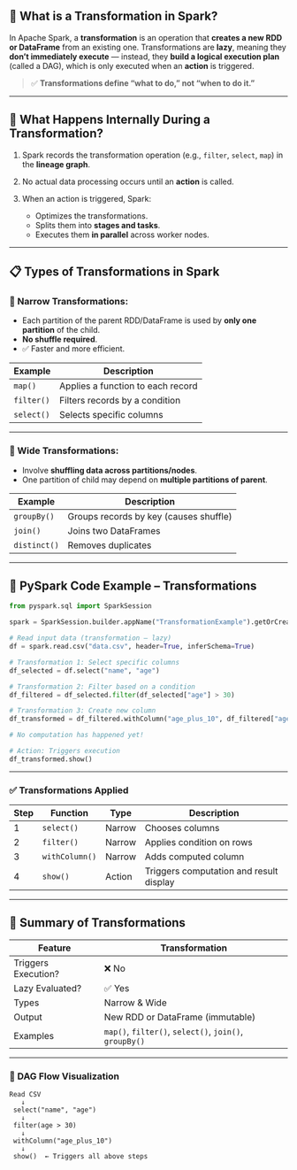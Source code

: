 ## 🔁 What is a **Transformation** in Spark?

In Apache Spark, a **transformation** is an operation that **creates a new RDD or DataFrame** from an existing one. Transformations are **lazy**, meaning they **don’t immediately execute** — instead, they **build a logical execution plan** (called a DAG), which is only executed when an **action** is triggered.

> ✅ **Transformations define “what to do,” not “when to do it.”**

---

## 🔄 What Happens Internally During a Transformation?

1. Spark records the transformation operation (e.g., `filter`, `select`, `map`) in the **lineage graph**.
2. No actual data processing occurs until an **action** is called.
3. When an action is triggered, Spark:

   * Optimizes the transformations.
   * Splits them into **stages and tasks**.
   * Executes them **in parallel** across worker nodes.

---

## 📋 Types of Transformations in Spark

### 🔹 Narrow Transformations:

* Each partition of the parent RDD/DataFrame is used by **only one partition** of the child.
* **No shuffle required**.
* ✅ Faster and more efficient.

| Example    | Description                       |
| ---------- | --------------------------------- |
| `map()`    | Applies a function to each record |
| `filter()` | Filters records by a condition    |
| `select()` | Selects specific columns          |

---

### 🔸 Wide Transformations:

* Involve **shuffling data across partitions/nodes**.
* One partition of child may depend on **multiple partitions of parent**.

| Example      | Description                            |
| ------------ | -------------------------------------- |
| `groupBy()`  | Groups records by key (causes shuffle) |
| `join()`     | Joins two DataFrames                   |
| `distinct()` | Removes duplicates                     |

---

## 🧪 PySpark Code Example – Transformations

```python
from pyspark.sql import SparkSession

spark = SparkSession.builder.appName("TransformationExample").getOrCreate()

# Read input data (transformation – lazy)
df = spark.read.csv("data.csv", header=True, inferSchema=True)

# Transformation 1: Select specific columns
df_selected = df.select("name", "age")

# Transformation 2: Filter based on a condition
df_filtered = df_selected.filter(df_selected["age"] > 30)

# Transformation 3: Create new column
df_transformed = df_filtered.withColumn("age_plus_10", df_filtered["age"] + 10)

# No computation has happened yet!

# Action: Triggers execution
df_transformed.show()
```

---

### ✅ Transformations Applied

| Step | Function       | Type   | Description                             |
| ---- | -------------- | ------ | --------------------------------------- |
| 1    | `select()`     | Narrow | Chooses columns                         |
| 2    | `filter()`     | Narrow | Applies condition on rows               |
| 3    | `withColumn()` | Narrow | Adds computed column                    |
| 4    | `show()`       | Action | Triggers computation and result display |

---

## 🧠 Summary of Transformations

| Feature             | Transformation                                         |
| ------------------- | ------------------------------------------------------ |
| Triggers Execution? | ❌ No                                                   |
| Lazy Evaluated?     | ✅ Yes                                                  |
| Types               | Narrow & Wide                                          |
| Output              | New RDD or DataFrame (immutable)                       |
| Examples            | `map()`, `filter()`, `select()`, `join()`, `groupBy()` |

---

### 🔄 DAG Flow Visualization

```text
Read CSV
   ↓
 select("name", "age")
   ↓
 filter(age > 30)
   ↓
 withColumn("age_plus_10")
   ↓
 show()  ← Triggers all above steps
```
